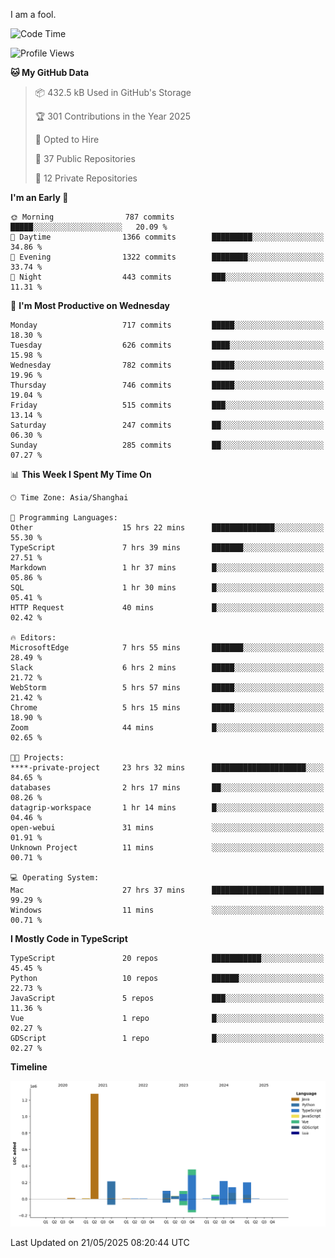 I am a fool.

<!--START_SECTION:waka-->
![Code Time](http://img.shields.io/badge/Code%20Time-3%2C042%20hrs%2039%20mins-blue)

![Profile Views](http://img.shields.io/badge/Profile%20Views-1-blue)

**🐱 My GitHub Data** 

> 📦 432.5 kB Used in GitHub's Storage 
 > 
> 🏆 301 Contributions in the Year 2025
 > 
> 💼 Opted to Hire
 > 
> 📜 37 Public Repositories 
 > 
> 🔑 12 Private Repositories 
 > 
**I'm an Early 🐤** 

```text
🌞 Morning                787 commits         █████░░░░░░░░░░░░░░░░░░░░   20.09 % 
🌆 Daytime                1366 commits        █████████░░░░░░░░░░░░░░░░   34.86 % 
🌃 Evening                1322 commits        ████████░░░░░░░░░░░░░░░░░   33.74 % 
🌙 Night                  443 commits         ███░░░░░░░░░░░░░░░░░░░░░░   11.31 % 
```
📅 **I'm Most Productive on Wednesday** 

```text
Monday                   717 commits         █████░░░░░░░░░░░░░░░░░░░░   18.30 % 
Tuesday                  626 commits         ████░░░░░░░░░░░░░░░░░░░░░   15.98 % 
Wednesday                782 commits         █████░░░░░░░░░░░░░░░░░░░░   19.96 % 
Thursday                 746 commits         █████░░░░░░░░░░░░░░░░░░░░   19.04 % 
Friday                   515 commits         ███░░░░░░░░░░░░░░░░░░░░░░   13.14 % 
Saturday                 247 commits         ██░░░░░░░░░░░░░░░░░░░░░░░   06.30 % 
Sunday                   285 commits         ██░░░░░░░░░░░░░░░░░░░░░░░   07.27 % 
```


📊 **This Week I Spent My Time On** 

```text
🕑︎ Time Zone: Asia/Shanghai

💬 Programming Languages: 
Other                    15 hrs 22 mins      ██████████████░░░░░░░░░░░   55.30 % 
TypeScript               7 hrs 39 mins       ███████░░░░░░░░░░░░░░░░░░   27.51 % 
Markdown                 1 hr 37 mins        █░░░░░░░░░░░░░░░░░░░░░░░░   05.86 % 
SQL                      1 hr 30 mins        █░░░░░░░░░░░░░░░░░░░░░░░░   05.41 % 
HTTP Request             40 mins             █░░░░░░░░░░░░░░░░░░░░░░░░   02.42 % 

🔥 Editors: 
MicrosoftEdge            7 hrs 55 mins       ███████░░░░░░░░░░░░░░░░░░   28.49 % 
Slack                    6 hrs 2 mins        █████░░░░░░░░░░░░░░░░░░░░   21.72 % 
WebStorm                 5 hrs 57 mins       █████░░░░░░░░░░░░░░░░░░░░   21.42 % 
Chrome                   5 hrs 15 mins       █████░░░░░░░░░░░░░░░░░░░░   18.90 % 
Zoom                     44 mins             █░░░░░░░░░░░░░░░░░░░░░░░░   02.65 % 

🐱‍💻 Projects: 
****-private-project     23 hrs 32 mins      █████████████████████░░░░   84.65 % 
databases                2 hrs 17 mins       ██░░░░░░░░░░░░░░░░░░░░░░░   08.26 % 
datagrip-workspace       1 hr 14 mins        █░░░░░░░░░░░░░░░░░░░░░░░░   04.46 % 
open-webui               31 mins             ░░░░░░░░░░░░░░░░░░░░░░░░░   01.91 % 
Unknown Project          11 mins             ░░░░░░░░░░░░░░░░░░░░░░░░░   00.71 % 

💻 Operating System: 
Mac                      27 hrs 37 mins      █████████████████████████   99.29 % 
Windows                  11 mins             ░░░░░░░░░░░░░░░░░░░░░░░░░   00.71 % 
```

**I Mostly Code in TypeScript** 

```text
TypeScript               20 repos            ███████████░░░░░░░░░░░░░░   45.45 % 
Python                   10 repos            ██████░░░░░░░░░░░░░░░░░░░   22.73 % 
JavaScript               5 repos             ███░░░░░░░░░░░░░░░░░░░░░░   11.36 % 
Vue                      1 repo              █░░░░░░░░░░░░░░░░░░░░░░░░   02.27 % 
GDScript                 1 repo              █░░░░░░░░░░░░░░░░░░░░░░░░   02.27 % 
```



**Timeline**

![Lines of Code chart](https://raw.githubusercontent.com/VeejaLiu/VeejaLiu/master/assets/bar_graph.png)


 Last Updated on 21/05/2025 08:20:44 UTC
<!--END_SECTION:waka-->
